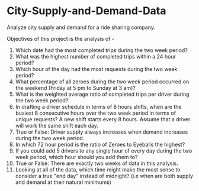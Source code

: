# City-Supply-and-Demand-Data

Analyze city supply and demand for a ride sharing company.

Objectives of this project is the analysis of -
1. Which date had the most completed trips during the two week period?
2. What was the highest number of completed trips within a 24 hour period?
3. Which hour of the day had the most requests during the two week period?
4. What percentage of all zeroes during the two week period occurred on the weekend (Friday at 5 pm to Sunday at 3 am)?
5. What is the weighted average ratio of completed trips per driver during the two week period?
6. In drafting a driver schedule in terms of 8 hours shifts, when are the busiest 8 consecutive hours over the two week period in terms of unique requests? A new shift starts every 8 hours. Assume that a driver will work the same shift each day.
7. True or False: Driver supply always increases when demand increases during the two week period.
8. In which 72 hour period is the ratio of Zeroes to Eyeballs the highest?
9. If you could add 5 drivers to any single hour of every day during the two week period, which hour should you add them to?
10. True or False: There are exactly two weeks of data in this analysis.
11. Looking at all of the data, which time might make the most sense to consider a true "end day" instead of midnight? (i.e when are both supply and demand at their natural minimums)
